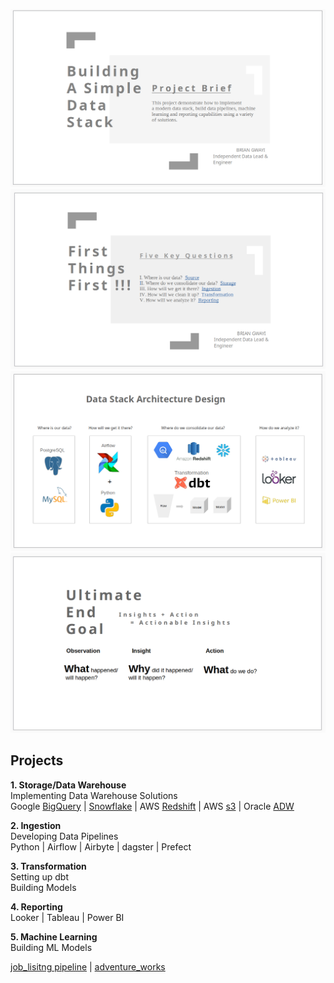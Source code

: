 ![airflowbanner](assets/imgs/IV.png)
![airflowbanner](assets/imgs/I.png)
![airflowbanner](assets/imgs/II.png)
![airflowbanner](assets/imgs/III.png)

## Projects  
**1. Storage/Data Warehouse**  
Implementing Data Warehouse Solutions   
Google [BigQuery](https://cloud.google.com/bigquery/docs/sandbox) | [Snowflake](https://docs.snowflake.com/en/user-guide-getting-started) | AWS [Redshift](https://aws.amazon.com/redshift/getting-started/) | AWS [s3](https://docs.aws.amazon.com/AmazonS3/latest/userguide/GetStartedWithS3.html) | Oracle [ADW](https://apexapps.oracle.com/pls/apex/f?p=44785:50:6507125748187:::50:P50_COURSE_ID,P50_EVENT_ID:251,5925)   

**2. Ingestion**  
Developing Data Pipelines  
Python | Airflow | Airbyte | dagster | Prefect   

**3. Transformation**  
Setting up dbt  
Building Models  

**4. Reporting**   
Looker | Tableau | Power BI  

**5. Machine Learning**   
Building ML Models  


[job_lisitng pipeline](https://github.com/BrianGwayi/Simple_Airflow_Pipeline) | [adventure_works](https://github.com/BrianGwayi/Apache-Airflow)
